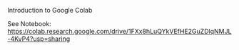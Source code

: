 Introduction to Google Colab

See Notebook: https://colab.research.google.com/drive/1FXx8hLuQYkVEfHE2GuZDlqNMJL-4KvP4?usp=sharing
